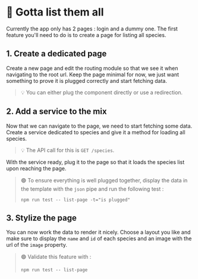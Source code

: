 # 🎯 Gotta list them all

Currently the app only has 2 pages : login and a dummy one. The first feature you'll need to do is
to create a page for listing all species.

## 1. Create a dedicated page

Create a new page and edit the routing module so that we see it when navigating to the root url.
Keep the page minimal for now, we just want something to prove it is plugged correctly and start
fetching data.

> 💡 You can either plug the component directly or use a redirection.

## 2. Add a service to the mix

Now that we can navigate to the page, we need to start fetching some data. Create a service
dedicated to species and give it a method for loading all species.

> 💡 The API call for this is `GET /species`.

With the service ready, plug it to the page so that it loads the species list upon reaching the
page.

> 🟢 To ensure everything is well plugged together, display the data in the template with the `json`
> pipe and run the following test :
>
> ```shell
> npm run test -- list-page -t="is plugged"
> ```

## 3. Stylize the page

You can now work the data to render it nicely. Choose a layout you like and make sure to display the
`name` and `id` of each species and an image with the url of the `image` property.

> 🟢 Validate this feature with :
>
> ```shell
> npm run test -- list-page
> ```
